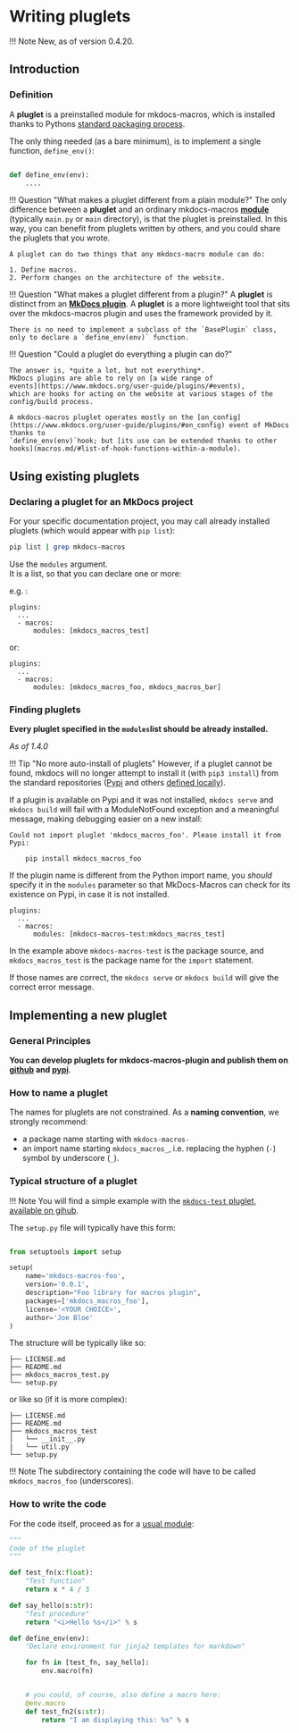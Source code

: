 # Writing pluglets

!!! Note
    New, as of version 0.4.20.

## Introduction

### Definition

A **pluglet** is a preinstalled module for mkdocs-macros, which is
installed thanks to Pythons [standard packaging process](https://packaging.python.org/tutorials/packaging-projects/).

The only
thing needed (as a bare minimum), is to implement a single function,
`define_env()`:

```python

def define_env(env):
    ....

```

!!! Question "What makes a pluglet different from a plain module?"
    The only difference between a **pluglet** and an ordinary
    mkdocs-macros [**module**](macros.md) (typically `main.py` or `main` directory),
    is that the pluglet is preinstalled. In this way, you can
    benefit from pluglets written by others, and you could share the
    pluglets that you wrote.

    A pluglet can do two things that any mkdocs-macro module can do:

    1. Define macros.
    2. Perform changes on the architecture of the website.


!!! Question "What makes a pluglet different from a plugin?"
    A **pluglet** is distinct from an **[MkDocs plugin](https://www.mkdocs.org/user-guide/plugins/)**. A **pluglet** is a more lightweight tool that sits
    over the mkdocs-macros plugin and uses the framework provided by it.

    There is no need to implement a subclass of the `BasePlugin` class,
    only to declare a `define_env(env)` function.
   
!!! Question "Could a pluglet do everything a plugin can do?"

    The answer is, *quite a lot, but not everything*. 
    MkDocs plugins are able to rely on [a wide range of 
    events](https://www.mkdocs.org/user-guide/plugins/#events),
    which are hooks for acting on the website at various stages of the config/build process.

    A mkdocs-macros pluglet operates mostly on the [on_config](https://www.mkdocs.org/user-guide/plugins/#on_config) event of MkDocs thanks to
    `define_env(env)`hook; but [its use can be extended thanks to other hooks](macros.md/#list-of-hook-functions-within-a-module).



## Using existing pluglets

### Declaring a pluglet for an MkDocs project

For your specific documentation project, you may call already
installed pluglets (which would appear with `pip list`):

```bash
pip list | grep mkdocs-macros
```

Use the `modules` argument.  
It is a list, so that you can declare one or more:

e.g. :

``` {.yaml}
plugins:
  ...
  - macros:
      modules: [mkdocs_macros_test]
```

or: 

``` {.yaml}
plugins:
  ...
  - macros:
      modules: [mkdocs_macros_foo, mkdocs_macros_bar]
```

### Finding pluglets

**Every pluglet specified in the `modules`list should be already installed.**

*As of 1.4.0*

!!! Tip "No more auto-install of pluglets"
    However, if a pluglet cannot be found, mkdocs will no longer attempt to install it
    (with `pip3 install`) from the standard repositories ([Pypi](https://pypi.org/) and others [defined locally](https://pip.pypa.io/en/stable/topics/configuration/#configuration-files)). 

If a plugin is available on Pypi and it was not installed, `mkdocs serve` and `mkdocs build` will fail
with a ModuleNotFound exception and a meaningful message, making debugging easier on a new install:

```
Could not import pluglet 'mkdocs_macros_foo'. Please install it from Pypi:

    pip install mkdocs_macros_foo
```

If the plugin name is different from the Python import name, you _should_ specify it
in the `modules` parameter so that MkDocs-Macros can check for its existence on Pypi,
in case it is not installed.

``` {.yaml}
plugins:
  ...
  - macros:
      modules: [mkdocs-macros-test:mkdocs_macros_test]
```

In the example above `mkdocs-macros-test` is the package source, and
`mkdocs_macros_test` is the package name for the `import` statement.

If those names are correct, the `mkdocs serve` or `mkdocs build` will give the correct error message.

## Implementing a new pluglet

### General Principles

**You can develop pluglets for mkdocs-macros-plugin
and publish them on [github](https://github.com/) and 
[pypi](https://pypi.org/)**.

### How to name a pluglet

The names for pluglets are not constrained. As a **naming convention**, we
strongly recommend:

- a package name starting with `mkdocs-macros-`
- an import name starting `mkdocs_macros_`, i.e. replacing the hyphen (`-`) symbol by underscore (`_`).



### Typical structure of a pluglet

!!! Note
    You will find a simple example with the [`mkdocs-test` pluglet, available on gihub](https://github.com/fralau/mkdocs-macros-test).


The `setup.py` file will typically have this form:

```python

from setuptools import setup

setup(
    name='mkdocs-macros-foo',
    version='0.0.1',
    description="Foo library for macros plugin",
    packages=['mkdocs_macros_foo'],
    license='<YOUR CHOICE>',
    author='Joe Bloe'
)

```

The structure will be typically like so:

    ├── LICENSE.md
    ├── README.md
    ├── mkdocs_macros_test.py
    └── setup.py

or like so (if it is more complex):


    ├── LICENSE.md
    ├── README.md
    ├── mkdocs_macros_test
    │   └── __init__.py
    |   └── util.py
    └── setup.py

!!! Note
    The subdirectory containing
    the code will have to be called `mkdocs_macros_foo` (underscores).



### How to write the code
For the code itself, proceed as for a [usual module](macros.md):

```python
"""
Code of the pluglet
"""

def test_fn(x:float):
    "Test function"
    return x * 4 / 3

def say_hello(s:str):
    "Test procedure"
    return "<i>Hello %s</i>" % s

def define_env(env):
    "Declare environment for jinja2 templates for markdown"

    for fn in [test_fn, say_hello]:
        env.macro(fn)


    # you could, of course, also define a macro here:
    @env.macro
    def test_fn2(s:str):
        return "I am displaying this: %s" % s

```



